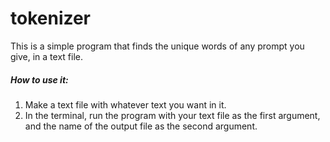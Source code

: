 # tokenizer

This is a simple program that finds the unique words of any prompt you give, in a text file.

##### How to use it:

1. Make a text file with whatever text you want in it.
2. In the terminal, run the program with your text file as the first argument, and the name of the output file as the second argument.
